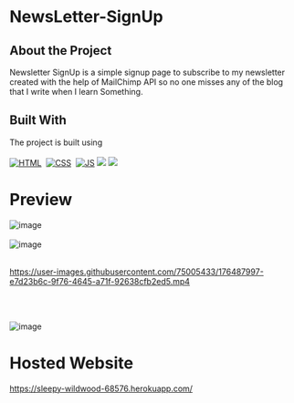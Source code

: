 # NewsLetter-SignUp


## About the Project 

Newsletter SignUp is a simple signup page to subscribe to my newsletter created with the help of MailChimp API so no one misses any of the blog that I write when I learn Something.

## Built With
The project is built using<br/><br/>
[![HTML](https://img.shields.io/badge/html5%20-%23E34F26.svg?&style=for-the-badge&logo=html5&logoColor=white)](https://github.com/Vedant-Jayesh-Oza/My-NewsLetter-SignUp/search?l=html)&nbsp;
[![CSS](https://img.shields.io/badge/css3%20-%231572B6.svg?&style=for-the-badge&logo=css3&logoColor=white)](https://github.com/Vedant-Jayesh-Oza/My-NewsLetter-SignUp/search?l=css)&nbsp;
[![JS](https://img.shields.io/badge/javascript%20-%23323330.svg?&style=for-the-badge&logo=javascript&logoColor=%23F7DF1E)](https://github.com/Vedant-Jayesh-Oza/My-NewsLetter-SignUp/search?l=javascript)
<img src="https://img.shields.io/badge/Node.js-339933?style=for-the-badge&logo=nodedotjs&logoColor=white&color=green"> <img src="https://img.shields.io/badge/Express.js-000000?style=for-the-badge&logo=express&logoColor=white">

# Preview
![image](https://user-images.githubusercontent.com/75005433/176484100-4d4d2300-f545-46ea-a226-a6252a8d285f.png)
<br>
<br>
![image](https://user-images.githubusercontent.com/75005433/176485222-f26d04d0-b683-4a3b-b501-80b1d31dcd52.png)
<br>
<br>



https://user-images.githubusercontent.com/75005433/176487997-e7d23b6c-9f76-4645-a71f-92638cfb2ed5.mp4




<br>
<br>

![image](https://user-images.githubusercontent.com/75005433/176487599-a4479aa7-4287-4796-b749-a9589092a4b6.png)




# Hosted Website
https://sleepy-wildwood-68576.herokuapp.com/
